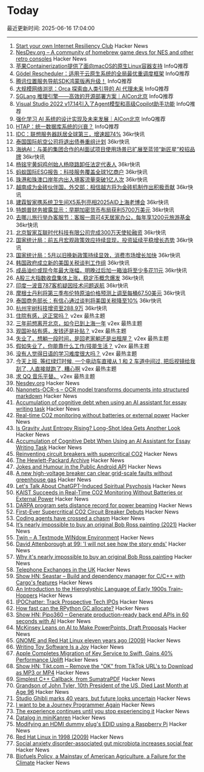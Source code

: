 # Today

最近更新时间: 2025-06-16 17:04:00

--- 
1. [Start your own Internet Resiliency Club](https://bowshock.nl/irc/) Hacker News
2. [NesDev.org – A community of homebrew game devs for NES and other retro consoles](https://www.nesdev.org/) Hacker News
3. [苹果Containerization提供了面向macOS的原生Linux容器支持](https://www.infoq.cn/article/2Aw4AHWTwbXbXqb8oI6K) InfoQ推荐
4. [Gödel Rescheduler：适用于云原生系统的全局最优重调度框架](https://www.infoq.cn/article/57vDMNwWYiHPj4zdydM3) InfoQ推荐
5. [腾讯位置服务导航SDK鸿蒙版再升级！](https://www.infoq.cn/article/5R91UGCsXzZfYrBq5e6y) InfoQ推荐
6. [大规模网络浏览：Orca 探索由人类引导的 AI 代理未来](https://www.infoq.cn/article/LfF5Wp6PhO8QJ8PBJ5EP) InfoQ推荐
7. [SGLang 推理引擎——高效的开源部署方案｜AICon北京](https://www.infoq.cn/article/isttVqMwoARmO4DTovYB) InfoQ推荐
8. [Visual Studio 2022 v17.14引入了Agent模型和高级Copilot助手功能](https://www.infoq.cn/article/My2PmEZmiy4BTWChIWWx) InfoQ推荐
9. [强化学习 AI 系统的设计实现及未来发展｜AICon北京](https://www.infoq.cn/article/Bmus2NR0vEVxJir9xvAd) InfoQ推荐
10. [HTAP：统一数据库系统的兴衰？](https://www.infoq.cn/article/GiOeUWMAmK1KTz4bx1Zu) InfoQ推荐
11. [IDC：联想服务器跃居全球第三，增速超74%](https://www.36kr.com/newsflashes/3338874453782789) 36kr快讯
12. [泰国国际航空公司将退出债券重组计划](https://www.36kr.com/newsflashes/3338869258105089) 36kr快讯
13. [海纳AI：与美的集团合作的AI面试项目使用场景已扩展至蓝领“新匠星”校招品牌](https://www.36kr.com/newsflashes/3338844286431495) 36kr快讯
14. [杨铭宇黄焖鸡创始人杨晓路卸任法定代表人](https://www.36kr.com/newsflashes/3338843902914821) 36kr快讯
15. [蚂蚁国际ESG报告：科技服务覆盖全球1亿商户](https://www.36kr.com/newsflashes/3338830610248201) 36kr快讯
16. [珠港和珠澳口岸年内出入境客流量突破1亿人次](https://www.36kr.com/newsflashes/3338825963450631) 36kr快讯
17. [越南成为金砖伙伴国，外交部：相信越方将为金砖机制作出积极贡献](https://www.36kr.com/newsflashes/3338842615050755) 36kr快讯
18. [建霖智家携系统卫生间X5系列亮相2025AID上海老博会](https://www.36kr.com/newsflashes/3338824875110665) 36kr快讯
19. [特朗普财务披露显示：早期加密货币布局获利5700万美元](https://www.36kr.com/newsflashes/3338823674196224) 36kr快讯
20. [去哪儿旅行举办客服节：客服一周可4天居家办公，每年享1200元旅游基金](https://www.36kr.com/newsflashes/3338821355008258) 36kr快讯
21. [北京智家互联时代科技有限公司完成300万天使轮融资](https://www.36kr.com/newsflashes/3338803221246209) 36kr快讯
22. [国家统计局：前五月宏观政策效应持续显现，投资延续平稳增长态势](https://www.36kr.com/newsflashes/3338828061356288) 36kr快讯
23. [国家统计局：5月以旧换新政策持续显效，消费市场增长加快](https://www.36kr.com/newsflashes/3338827905085698) 36kr快讯
24. [韩国政府成立新的美国关税谈判工作组](https://www.36kr.com/newsflashes/3338800435392772) 36kr快讯
25. [成品油价或现今年最大涨幅，明晚过后加一箱油将至少多花11元](https://www.36kr.com/newsflashes/3338819818910217) 36kr快讯
26. [A股三大指数收盘集体上涨，稳定币概念爆发](https://www.36kr.com/newsflashes/3338817909829894) 36kr快讯
27. [印度一波音787客机疑因技术问题返航](https://www.36kr.com/newsflashes/3338798371910153) 36kr快讯
28. [摩根士丹利将第三季布伦特原油价格预测上调至每桶67.50美元](https://www.36kr.com/newsflashes/3338805508616450) 36kr快讯
29. [泰国商务部长：有信心通过谈判将美国关税降至10%](https://www.36kr.com/newsflashes/3338796280721673) 36kr快讯
30. [杭州宇树科技增资至288.9万](https://www.36kr.com/newsflashes/3338781774524929) 36kr快讯
31. [住院有感，这正常吗？](https://www.v2ex.com/t/1138840) v2ex 最热主题
32. [三年前想离开北京，如今已到上海一年](https://www.v2ex.com/t/1138803) v2ex 最热主题
33. [观国补帖有感，发钱还是补贴？](https://www.v2ex.com/t/1138796) v2ex 最热主题
34. [失业了，想躺一段时间，是回老家躺还是出租屋？](https://www.v2ex.com/t/1138770) v2ex 最热主题
35. [假如失业了，你能靠什么工作/技能生活？](https://www.v2ex.com/t/1138766) v2ex 最热主题
36. [没有人觉得日语的学习难度很大吗？](https://www.v2ex.com/t/1138764) v2ex 最热主题
37. [今天上班, 等红绿灯时候, 一个电动车直接从 1 和 2 车道中间过, 把后视镜给我刮了, 人直接就跑了, 糟心啊](https://www.v2ex.com/t/1138749) v2ex 最热主题
38. [求 QQ 音乐平替。](https://www.v2ex.com/t/1138748) v2ex 最热主题
39. [Nesdev.org](https://www.nesdev.org/) Hacker News
40. [Nanonets-OCR-s – OCR model transforms documents into structured markdown](https://huggingface.co/nanonets/Nanonets-OCR-s) Hacker News
41. [Accumulation of cognitive debt when using an AI assistant for essay writing task](https://arxiv.org/abs/2506.08872) Hacker News
42. [Real-time CO2 monitoring without batteries or external power](https://news.kaist.ac.kr/newsen/html/news/?mode=V&mng_no=47450) Hacker News
43. [Is Gravity Just Entropy Rising? Long-Shot Idea Gets Another Look](https://www.quantamagazine.org/is-gravity-just-entropy-rising-long-shot-idea-gets-another-look-20250613/) Hacker News
44. [Accumulation of Cognitive Debt When Using an AI Assistant for Essay Writing Task](https://arxiv.org/abs/2506.08872) Hacker News
45. [Reinventing circuit breakers with supercritical CO2](https://spectrum.ieee.org/sf6-gas-replacement) Hacker News
46. [The Hewlett-Packard Archive](https://hparchive.com) Hacker News
47. [Jokes and Humour in the Public Android API](https://voxelmanip.se/2025/06/14/jokes-and-humour-in-the-public-android-api/) Hacker News
48. [A new high-voltage breaker can clear grid-scale faults without greenhouse gas](https://spectrum.ieee.org/sf6-gas-replacement) Hacker News
49. [Let's Talk About ChatGPT-Induced Spiritual Psychosis](https://default.blog/p/lets-talk-about-chatgpt-induced-spiritual) Hacker News
50. [KAIST Succeeds in Real-Time CO2 Monitoring Without Batteries or External Power](https://news.kaist.ac.kr/newsen/html/news/?mode=V&mng_no=47450) Hacker News
51. [DARPA program sets distance record for power beaming](https://www.darpa.mil/news/2025/darpa-program-distance-record-power-beaming) Hacker News
52. [First-Ever Supercritical CO2 Circuit Breaker Debuts](https://spectrum.ieee.org/sf6-gas-replacement) Hacker News
53. [Coding agents have crossed a chasm](https://blog.singleton.io/posts/2025-06-14-coding-agents-cross-a-chasm/) Hacker News
54. [It’s nearly impossible to buy an original Bob Ross painting (2021)](https://thehustle.co/why-its-nearly-impossible-to-buy-an-original-bob-ross-painting) Hacker News
55. [Twin – A Textmode WINdow Environment](https://github.com/cosmos72/twin) Hacker News
56. [David Attenborough at 99: 'I will not see how the story ends'](https://www.thetimes.com/life-style/celebrity/article/david-attenborough-book-extract-age-99-lj3rd2fg7) Hacker News
57. [Why it's nearly impossible to buy an original Bob Ross painting](https://thehustle.co/why-its-nearly-impossible-to-buy-an-original-bob-ross-painting) Hacker News
58. [Telephone Exchanges in the UK](https://telephone-exchanges.org.uk/) Hacker News
59. [Show HN: Seastar – Build and dependency manager for C/C++ with Cargo's features](https://github.com/AI314159/Seastar) Hacker News
60. [An Introduction to the Hieroglyphic Language of Early 1900s Train-Hoppers](https://www.openculture.com/2018/08/hobo-code-introduction-hieroglyphic-language-early-1900s-train-hoppers.html) Hacker News
61. [IPOChatter: Track Prospective Tech IPOs](https://ipochatter.com) Hacker News
62. [How fast can the RPython GC allocate?](https://pypy.org/posts/2025/06/rpython-gc-allocation-speed.html) Hacker News
63. [Show HN: Pipo360 – Generate production-ready back end APIs in 60 seconds with AI](https://pipo360.xyz) Hacker News
64. [McKinsey Leans on AI to Make PowerPoints, Draft Proposals](https://www.bloomberg.com/news/articles/2025-06-02/mckinsey-leans-on-ai-to-make-powerpoints-faster-draft-proposals) Hacker News
65. [GNOME and Red Hat Linux eleven years ago (2009)](https://linuxgazette.net/165/laycock.html) Hacker News
66. [Writing Toy Software Is a Joy](https://www.jsbarretto.com/blog/software-is-joy/) Hacker News
67. [Apple Completes Migration of Key Service to Swift, Gains 40% Performance Uplift](https://www.infoq.com/news/2025/06/apple-swift-migration/) Hacker News
68. [Show HN: Tikt.com – Remove the "OK" from TikTok URL's to Download as MP3 or MP4](https://tikt.com/) Hacker News
69. [Simplest C++ Callback, from SumatraPDF](https://blog.kowalczyk.info/a-stsj/simplest-c-callback-from-sumatrapdf.html) Hacker News
70. [Grandson of John Tyler, 10th President of the US, Died Last Month at Age 96](https://www.msn.com/en-us/news/world/the-last-grandson-of-john-tyler-the-u-s-president-who-took-office-in-1841-just-died-at-age-96/ar-AA1G0waB) Hacker News
71. [Studio Ghibli marks 40 years, but future looks uncertain](https://www.japantimes.co.jp/culture/2025/06/06/film/ghibli-anniversary-40/) Hacker News
72. [I want to be a Journey Programmer Again](https://hexhowells.com/posts/journey.html) Hacker News
73. [The experience continues until you stop experiencing it](https://strangemachine.tv/safespace/popov/) Hacker News
74. [Datalog in miniKanren](https://deosjr.github.io/dynamicland/datalog.html) Hacker News
75. [Modifying an HDMI dummy plug's EDID using a Raspberry Pi](https://www.downtowndougbrown.com/2025/06/modifying-an-hdmi-dummy-plugs-edid-using-a-raspberry-pi/) Hacker News
76. [Red Hat Linux in 1998 (2009)](https://linuxgazette.net/165/laycock.html) Hacker News
77. [Social anxiety disorder-associated gut microbiota increases social fear](https://www.pnas.org/doi/abs/10.1073/pnas.2308706120) Hacker News
78. [Biofuels Policy, a Mainstay of American Agriculture, a Failure for the Climate](https://insideclimatenews.org/news/13062025/agriculture-ethanol-biofuel-policy-climate-failure/) Hacker News
